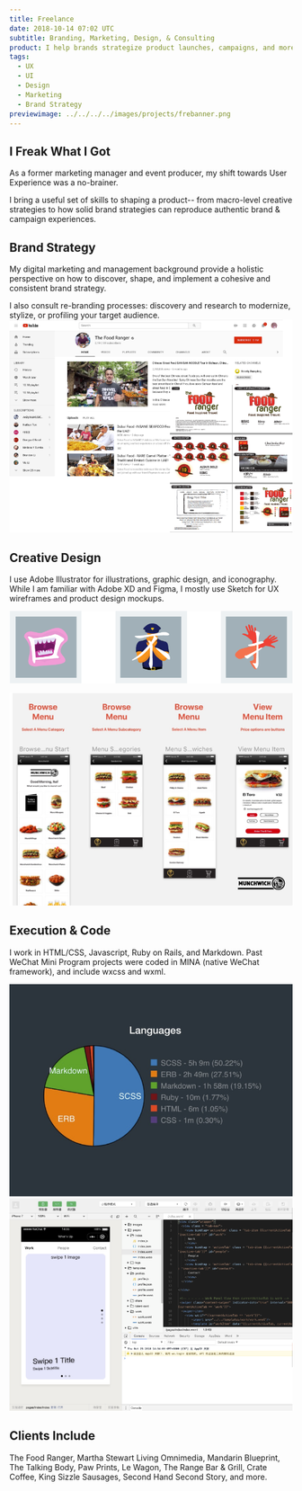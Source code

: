 ```yaml
---
title: Freelance
date: 2018-10-14 07:02 UTC
subtitle: Branding, Marketing, Design, & Consulting
product: I help brands strategize product launches, campaigns, and more through ideation, creation, technology, and execution.
tags:
  - UX
  - UI
  - Design
  - Marketing
  - Brand Strategy
previewimage: ../../../../images/projects/frebanner.png
---
```


## I Freak What I Got

As a former marketing manager and event producer, my shift towards User Experience was a no-brainer.

I bring a useful set of skills to shaping a product-- from macro-level creative strategies to how solid brand strategies can reproduce authentic brand & campaign experiences.

## Brand Strategy

My digital marketing and management background provide a holistic perspective on how to discover, shape, and implement a cohesive and consistent brand strategy.

I also consult re-branding processes: discovery and research to modernize, stylize, or profiling your target audience.
![brand](../images/projects/free_2.png)

## Creative Design

I use Adobe Illustrator for illustrations, graphic design, and iconography. While I am familiar with Adobe XD and Figma, I mostly use Sketch for UX wireframes and product design mockups.

![creative](../images/projects/free_1.png)

![munchwich](../images/projects/free_3.png)

## Execution & Code

I work in HTML/CSS, Javascript, Ruby on Rails, and Markdown. Past WeChat Mini Program projects were coded in MINA (native WeChat framework), and include wxcss and wxml.

![stack](../images/projects/free_5.png)
![wechat](../images/projects/free_4.png)

## Clients Include

The Food Ranger, Martha Stewart Living Omnimedia, Mandarin Blueprint, The Talking Body, Paw Prints, Le Wagon, The Range Bar & Grill, Crate Coffee, King Sizzle Sausages, Second Hand Second Story, and more.
